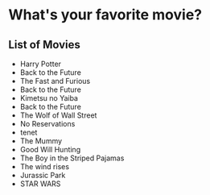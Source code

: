 # What's your favorite movie?

## List of Movies  
- Harry Potter    
- Back to the Future
- The Fast and Furious 
- Back to the Future  
- Kimetsu no Yaiba
- Back to the Future
- The Wolf of Wall Street
- No Reservations
- tenet 
- The Mummy
- Good Will Hunting
- The Boy in the Striped Pajamas
- The wind rises
- Jurassic Park
- STAR WARS